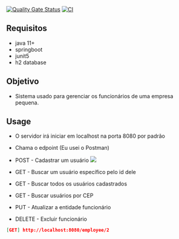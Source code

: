 [![Quality Gate Status](https://sonarcloud.io/api/project_badges/measure?project=FelipeNathan_Guiabolso&metric=alert_status)](https://sonarcloud.io/dashboard?id=FelipeNathan_Guiabolso)
[![CI](https://github.com/FelipeNathan/Guiabolso/actions/workflows/ci.yml/badge.svg?branch=master)](https://github.com/FelipeNathan/Guiabolso/actions/workflows/ci.yml)

## Requisitos
- java 11+
 - springboot
 - junit5
 - h2 database

## Objetivo
- Sistema usado para gerenciar os funcionários de uma empresa pequena.

## Usage

- O servidor irá iniciar em localhost na porta 8080 por padrão
- Chama o  edpoint (Eu usei o Postman)

- POST - Cadastrar um usuário
![](C:\Users\Particular\Pictures/Post.png)

- GET - Buscar um usuário específico pelo id dele
- GET - Buscar todos os usuários cadastrados
- GET - Buscar usuários por CEP
- PUT - Atualizar a entidade funcionário
- DELETE - Excluir funcionário

```json
[GET] http://localhost:8080/employee/2
